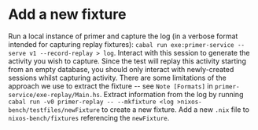# Add a new fixture
Run a local instance of primer and capture the log (in a verbose format intended for capturing replay fixtures):
`cabal run exe:primer-service -- serve v1 --record-replay > log`.
Interact with this session to generate the activity you wish to capture.
Since the test will replay this activity starting from an empty database, you
should only interact with newly-created sessions whilst capturing activity.
There are some limitations of the approach we use to extract the fixture -- see
`Note [Formats]` in `primer-service/exe-replay/Main.hs`.
Extract information from the log by running
`cabal run -v0 primer-replay -- --mkfixture <log >nixos-bench/testfiles/newFixture`
to create a new fixture.
Add a new `.nix` file to `nixos-bench/fixtures` referencing the `newFixture`.
